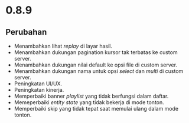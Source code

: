 # 0.8.9

## Perubahan

- Menambahkan lihat <em>replay</em> di layar hasil.
- Menambahkan dukungan pagination kursor tak terbatas ke custom server.
- Menambahkan dukungan nilai default ke opsi file di custom server.
- Menambahkan dukungan nama untuk opsi <em>select</em> dan <em>multi</em> di custom server.
- Peningkatan UI/UX.
- Peningkatan kinerja.
- Memperbaiki banner <em>playlist</em> yang tidak berfungsi dalam daftar.
- Memeperbaiki <em>entity state</em> yang tidak bekerja di mode tonton.
- Memperbaiki skip yang tidak tepat saat memulai ulang dalam mode tonton.
